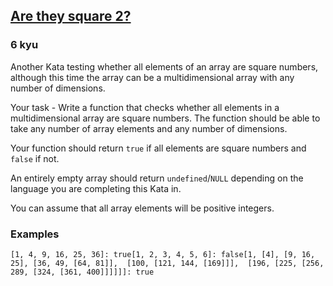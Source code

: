 <h2><a href=https://www.codewars.com/kata/5697a0d35f754d1592000018/train/javascript target="_blank">Are they square 2?</a></h2><h3>6 kyu</h3><p>Another Kata testing whether all elements of an array are square numbers, although this time the array can be a multidimensional array with any number of dimensions.</p><p>Your task - Write a function that checks whether all elements in a multidimensional array are square numbers. The function should be able to take any number of array elements and any number of dimensions.</p><p>Your function should return <code>true</code> if all elements are square numbers and <code>false</code> if not.</p><p>An entirely empty array should return <code>undefined</code>/<code>NULL</code> depending on the language you are completing this Kata in.</p><p>You can assume that all array elements will be positive integers.</p><h3 id="examples">Examples</h3><pre><code class="language-javascript">[<span class="cm-number">1</span>, <span class="cm-number">4</span>, <span class="cm-number">9</span>, <span class="cm-number">16</span>, <span class="cm-number">25</span>, <span class="cm-number">36</span>]: <span class="cm-atom">true</span>[<span class="cm-number">1</span>, <span class="cm-number">2</span>, <span class="cm-number">3</span>, <span class="cm-number">4</span>, <span class="cm-number">5</span>, <span class="cm-number">6</span>]: <span class="cm-atom">false</span>[<span class="cm-number">1</span>, [<span class="cm-number">4</span>], [<span class="cm-number">9</span>, <span class="cm-number">16</span>, <span class="cm-number">25</span>], [<span class="cm-number">36</span>, <span class="cm-number">49</span>, [<span class="cm-number">64</span>, <span class="cm-number">81</span>]],  [<span class="cm-number">100</span>, [<span class="cm-number">121</span>, <span class="cm-number">144</span>, [<span class="cm-number">169</span>]]],  [<span class="cm-number">196</span>, [<span class="cm-number">225</span>, [<span class="cm-number">256</span>, <span class="cm-number">289</span>, [<span class="cm-number">324</span>, [<span class="cm-number">361</span>, <span class="cm-number">400</span>]]]]]]: <span class="cm-atom">true</span></code></pre>